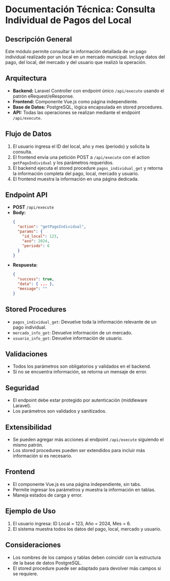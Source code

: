 # Documentación Técnica: Consulta Individual de Pagos del Local

## Descripción General
Este módulo permite consultar la información detallada de un pago individual realizado por un local en un mercado municipal. Incluye datos del pago, del local, del mercado y del usuario que realizó la operación.

## Arquitectura
- **Backend:** Laravel Controller con endpoint único `/api/execute` usando el patrón eRequest/eResponse.
- **Frontend:** Componente Vue.js como página independiente.
- **Base de Datos:** PostgreSQL, lógica encapsulada en stored procedures.
- **API:** Todas las operaciones se realizan mediante el endpoint `/api/execute`.

## Flujo de Datos
1. El usuario ingresa el ID del local, año y mes (periodo) y solicita la consulta.
2. El frontend envía una petición POST a `/api/execute` con el action `getPagoIndividual` y los parámetros requeridos.
3. El backend ejecuta el stored procedure `pagos_individual_get` y retorna la información completa del pago, local, mercado y usuario.
4. El frontend muestra la información en una página dedicada.

## Endpoint API
- **POST** `/api/execute`
- **Body:**
  ```json
  {
    "action": "getPagoIndividual",
    "params": {
      "id_local": 123,
      "axo": 2024,
      "periodo": 6
    }
  }
  ```
- **Respuesta:**
  ```json
  {
    "success": true,
    "data": { ... },
    "message": ""
  }
  ```

## Stored Procedures
- `pagos_individual_get`: Devuelve toda la información relevante de un pago individual.
- `mercado_info_get`: Devuelve información de un mercado.
- `usuario_info_get`: Devuelve información de usuario.

## Validaciones
- Todos los parámetros son obligatorios y validados en el backend.
- Si no se encuentra información, se retorna un mensaje de error.

## Seguridad
- El endpoint debe estar protegido por autenticación (middleware Laravel).
- Los parámetros son validados y sanitizados.

## Extensibilidad
- Se pueden agregar más acciones al endpoint `/api/execute` siguiendo el mismo patrón.
- Los stored procedures pueden ser extendidos para incluir más información si es necesario.

## Frontend
- El componente Vue.js es una página independiente, sin tabs.
- Permite ingresar los parámetros y muestra la información en tablas.
- Maneja estados de carga y error.

## Ejemplo de Uso
1. El usuario ingresa: ID Local = 123, Año = 2024, Mes = 6.
2. El sistema muestra todos los datos del pago, local, mercado y usuario.

## Consideraciones
- Los nombres de los campos y tablas deben coincidir con la estructura de la base de datos PostgreSQL.
- El stored procedure puede ser adaptado para devolver más campos si se requiere.
